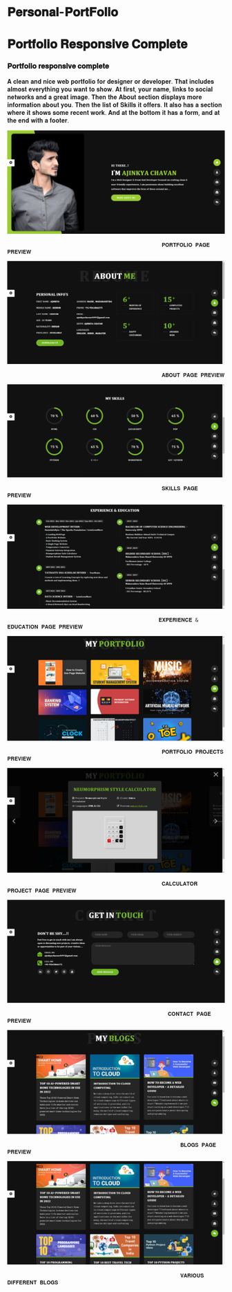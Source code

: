 # 𝐏𝐞𝐫𝐬𝐨𝐧𝐚𝐥-𝐏𝐨𝐫𝐭𝐅𝐨𝐥𝐢𝐨

# 𝐏𝐨𝐫𝐭𝐟𝐨𝐥𝐢𝐨 𝐑𝐞𝐬𝐩𝐨𝐧𝐬𝐢𝐯𝐞 𝐂𝐨𝐦𝐩𝐥𝐞𝐭𝐞

### 𝐏𝐨𝐫𝐭𝐟𝐨𝐥𝐢𝐨 𝐫𝐞𝐬𝐩𝐨𝐧𝐬𝐢𝐯𝐞 𝐜𝐨𝐦𝐩𝐥𝐞𝐭𝐞
𝐀 𝐜𝐥𝐞𝐚𝐧 𝐚𝐧𝐝 𝐧𝐢𝐜𝐞 𝐰𝐞𝐛 𝐩𝐨𝐫𝐭𝐟𝐨𝐥𝐢𝐨 𝐟𝐨𝐫 𝐝𝐞𝐬𝐢𝐠𝐧𝐞𝐫 𝐨𝐫 𝐝𝐞𝐯𝐞𝐥𝐨𝐩𝐞𝐫. 𝐓𝐡𝐚𝐭 𝐢𝐧𝐜𝐥𝐮𝐝𝐞𝐬 𝐚𝐥𝐦𝐨𝐬𝐭 𝐞𝐯𝐞𝐫𝐲𝐭𝐡𝐢𝐧𝐠 𝐲𝐨𝐮 𝐰𝐚𝐧𝐭 𝐭𝐨 𝐬𝐡𝐨𝐰. 𝐀𝐭 𝐟𝐢𝐫𝐬𝐭, 𝐲𝐨𝐮𝐫 𝐧𝐚𝐦𝐞, 𝐥𝐢𝐧𝐤𝐬 𝐭𝐨 𝐬𝐨𝐜𝐢𝐚𝐥 𝐧𝐞𝐭𝐰𝐨𝐫𝐤𝐬 𝐚𝐧𝐝 𝐚 𝐠𝐫𝐞𝐚𝐭 𝐢𝐦𝐚𝐠𝐞. 𝐓𝐡𝐞𝐧 𝐭𝐡𝐞 𝐀𝐛𝐨𝐮𝐭 𝐬𝐞𝐜𝐭𝐢𝐨𝐧 𝐝𝐢𝐬𝐩𝐥𝐚𝐲𝐬 𝐦𝐨𝐫𝐞 𝐢𝐧𝐟𝐨𝐫𝐦𝐚𝐭𝐢𝐨𝐧 𝐚𝐛𝐨𝐮𝐭 𝐲𝐨𝐮. 𝐓𝐡𝐞𝐧 𝐭𝐡𝐞 𝐥𝐢𝐬𝐭 𝐨𝐟 𝐒𝐤𝐢𝐥𝐥𝐬 𝐢𝐭 𝐨𝐟𝐟𝐞𝐫𝐬. 𝐈𝐭 𝐚𝐥𝐬𝐨 𝐡𝐚𝐬 𝐚 𝐬𝐞𝐜𝐭𝐢𝐨𝐧 𝐰𝐡𝐞𝐫𝐞 𝐢𝐭 𝐬𝐡𝐨𝐰𝐬 𝐬𝐨𝐦𝐞 𝐫𝐞𝐜𝐞𝐧𝐭 𝐰𝐨𝐫𝐤. 𝐀𝐧𝐝 𝐚𝐭 𝐭𝐡𝐞 𝐛𝐨𝐭𝐭𝐨𝐦 𝐢𝐭 𝐡𝐚𝐬 𝐚 𝐟𝐨𝐫𝐦, 𝐚𝐧𝐝 𝐚𝐭 𝐭𝐡𝐞 𝐞𝐧𝐝 𝐰𝐢𝐭𝐡 𝐚 𝐟𝐨𝐨𝐭𝐞𝐫.

![preview img](Previews/Preview-1.png)

                                                      𝐏𝐎𝐑𝐓𝐅𝐎𝐋𝐈𝐎 𝐏𝐀𝐆𝐄 𝐏𝐑𝐄𝐕𝐈𝐄𝐖

![preview img](Previews/Preview-2.png)

                                                      𝐀𝐁𝐎𝐔𝐓 𝐏𝐀𝐆𝐄 𝐏𝐑𝐄𝐕𝐈𝐄𝐖

![preview img](Previews/Preview-3.png)

                                                      𝐒𝐊𝐈𝐋𝐋𝐒 𝐏𝐀𝐆𝐄 𝐏𝐑𝐄𝐕𝐈𝐄𝐖

![preview img](Previews/Preview-4.png)

                                                     𝐄𝐗𝐏𝐄𝐑𝐈𝐄𝐍𝐂𝐄 & 𝐄𝐃𝐔𝐂𝐀𝐓𝐈𝐎𝐍 𝐏𝐀𝐆𝐄 𝐏𝐑𝐄𝐕𝐈𝐄𝐖

![preview img](Previews/Preview-5.png)

                                                      𝐏𝐎𝐑𝐓𝐅𝐎𝐋𝐈𝐎 𝐏𝐑𝐎𝐉𝐄𝐂𝐓𝐒 𝐏𝐑𝐄𝐕𝐈𝐄𝐖

![preview img](Previews/Preview-6.png)

                                                      𝐂𝐀𝐋𝐂𝐔𝐋𝐀𝐓𝐎𝐑 𝐏𝐑𝐎𝐉𝐄𝐂𝐓 𝐏𝐀𝐆𝐄 𝐏𝐑𝐄𝐕𝐈𝐄𝐖

![preview img](Previews/Preview-7.png)

                                                        𝐂𝐎𝐍𝐓𝐀𝐂𝐓 𝐏𝐀𝐆𝐄 𝐏𝐑𝐄𝐕𝐈𝐄𝐖

![preview img](Previews/Preview-8.png)

                                                            𝐁𝐋𝐎𝐆𝐒 𝐏𝐀𝐆𝐄 𝐏𝐑𝐄𝐕𝐈𝐄𝐖
                                                                               
   ![preview img](Previews/Preview-9.png)                                                                            
                                                                               
                                                            𝐕𝐀𝐑𝐈𝐎𝐔𝐒 𝐃𝐈𝐅𝐅𝐄𝐑𝐄𝐍𝐓 𝐁𝐋𝐎𝐆𝐒
